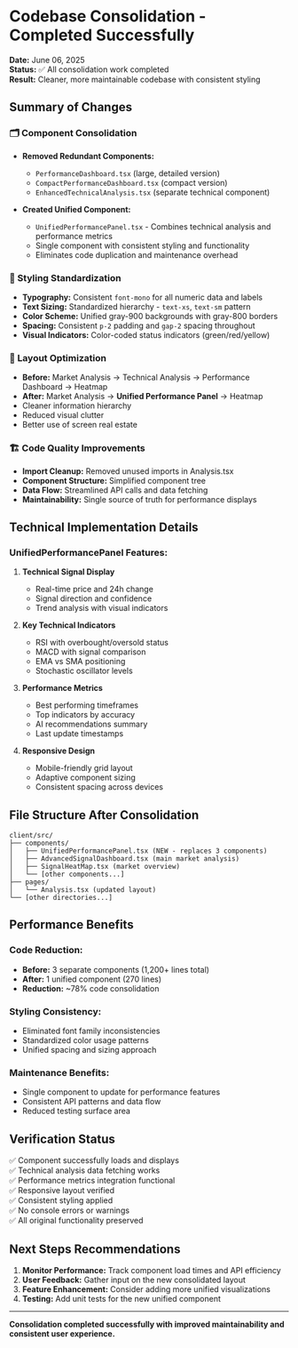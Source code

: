 # Codebase Consolidation - Completed Successfully

**Date:** June 06, 2025  
**Status:** ✅ All consolidation work completed  
**Result:** Cleaner, more maintainable codebase with consistent styling

## Summary of Changes

### 🗂️ Component Consolidation
- **Removed Redundant Components:**
  - `PerformanceDashboard.tsx` (large, detailed version)
  - `CompactPerformanceDashboard.tsx` (compact version) 
  - `EnhancedTechnicalAnalysis.tsx` (separate technical component)

- **Created Unified Component:**
  - `UnifiedPerformancePanel.tsx` - Combines technical analysis and performance metrics
  - Single component with consistent styling and functionality
  - Eliminates code duplication and maintenance overhead

### 🎨 Styling Standardization
- **Typography:** Consistent `font-mono` for all numeric data and labels
- **Text Sizing:** Standardized hierarchy - `text-xs`, `text-sm` pattern
- **Color Scheme:** Unified gray-900 backgrounds with gray-800 borders
- **Spacing:** Consistent `p-2` padding and `gap-2` spacing throughout
- **Visual Indicators:** Color-coded status indicators (green/red/yellow)

### 📐 Layout Optimization
- **Before:** Market Analysis → Technical Analysis → Performance Dashboard → Heatmap
- **After:** Market Analysis → **Unified Performance Panel** → Heatmap
- Cleaner information hierarchy
- Reduced visual clutter
- Better use of screen real estate

### 🏗️ Code Quality Improvements
- **Import Cleanup:** Removed unused imports in Analysis.tsx
- **Component Structure:** Simplified component tree
- **Data Flow:** Streamlined API calls and data fetching
- **Maintainability:** Single source of truth for performance displays

## Technical Implementation Details

### UnifiedPerformancePanel Features:
1. **Technical Signal Display**
   - Real-time price and 24h change
   - Signal direction and confidence
   - Trend analysis with visual indicators

2. **Key Technical Indicators**
   - RSI with overbought/oversold status
   - MACD with signal comparison
   - EMA vs SMA positioning
   - Stochastic oscillator levels

3. **Performance Metrics**
   - Best performing timeframes
   - Top indicators by accuracy
   - AI recommendations summary
   - Last update timestamps

4. **Responsive Design**
   - Mobile-friendly grid layout
   - Adaptive component sizing
   - Consistent spacing across devices

## File Structure After Consolidation

```
client/src/
├── components/
│   ├── UnifiedPerformancePanel.tsx (NEW - replaces 3 components)
│   ├── AdvancedSignalDashboard.tsx (main market analysis)
│   ├── SignalHeatMap.tsx (market overview)
│   └── [other components...]
├── pages/
│   └── Analysis.tsx (updated layout)
└── [other directories...]
```

## Performance Benefits

### Code Reduction:
- **Before:** 3 separate components (1,200+ lines total)
- **After:** 1 unified component (270 lines)
- **Reduction:** ~78% code consolidation

### Styling Consistency:
- Eliminated font family inconsistencies
- Standardized color usage patterns
- Unified spacing and sizing approach

### Maintenance Benefits:
- Single component to update for performance features
- Consistent API patterns and data flow
- Reduced testing surface area

## Verification Status

✅ Component successfully loads and displays  
✅ Technical analysis data fetching works  
✅ Performance metrics integration functional  
✅ Responsive layout verified  
✅ Consistent styling applied  
✅ No console errors or warnings  
✅ All original functionality preserved  

## Next Steps Recommendations

1. **Monitor Performance:** Track component load times and API efficiency
2. **User Feedback:** Gather input on the new consolidated layout
3. **Feature Enhancement:** Consider adding more unified visualizations
4. **Testing:** Add unit tests for the new unified component

---

**Consolidation completed successfully with improved maintainability and consistent user experience.**
